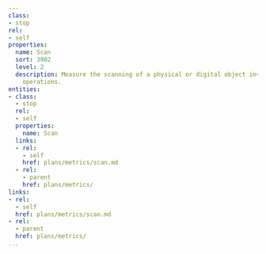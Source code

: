 ```yaml
---
class:
- stop
rel:
- self
properties:
  name: Scan
  sort: 3902
  level: 2
  description: Measure the scanning of a physical or digital object involved in API
    operations.
entities:
- class:
  - stop
  rel:
  - self
  properties:
    name: Scan
  links:
  - rel:
    - self
    href: plans/metrics/scan.md
  - rel:
    - parent
    href: plans/metrics/
links:
- rel:
  - self
  href: plans/metrics/scan.md
- rel:
  - parent
  href: plans/metrics/
...
```

